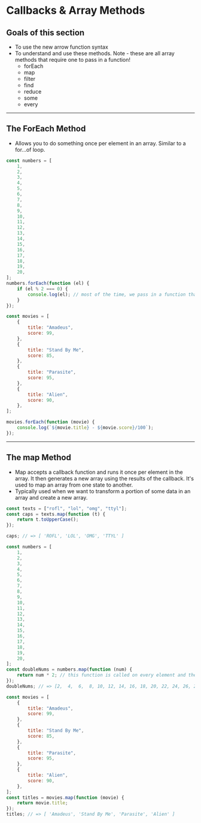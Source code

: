 # Callbacks & Array Methods

## Goals of this section

- To use the new arrow function syntax
- To understand and use these methods. Note - these are all array methods that require one to pass in a function!
  - forEach
  - map
  - filter
  - find
  - reduce
  - some
  - every

---

## The ForEach Method

- Allows you to do something once per element in an array. Similar to a for...of loop.

```javascript
const numbers = [
	1,
	2,
	3,
	4,
	5,
	6,
	7,
	8,
	9,
	10,
	11,
	12,
	13,
	14,
	15,
	16,
	17,
	18,
	19,
	20,
];
numbers.forEach(function (el) {
	if (el % 2 === 0) {
		console.log(el); // most of the time, we pass in a function that we create solely for this instance.
	}
});
```

```javascript
const movies = [
	{
		title: "Amadeus",
		score: 99,
	},
	{
		title: "Stand By Me",
		score: 85,
	},
	{
		title: "Parasite",
		score: 95,
	},
	{
		title: "Alien",
		score: 90,
	},
];

movies.forEach(function (movie) {
	console.log(`${movie.title} - ${movie.score}/100`);
});
```

---

## The map Method

- Map accepts a callback function and runs it once per element in the array. It then generates a new array using the results of the callback. It's used to map an array from one state to another.
- Typically used when we want to transform a portion of some data in an array and create a new array.

```javascript
const texts = ["rofl", "lol", "omg", "ttyl"];
const caps = texts.map(function (t) {
	return t.toUpperCase();
});

caps; // => [ 'ROFL', 'LOL', 'OMG', 'TTYL' ]

const numbers = [
	1,
	2,
	3,
	4,
	5,
	6,
	7,
	8,
	9,
	10,
	11,
	12,
	13,
	14,
	15,
	16,
	17,
	18,
	19,
	20,
];
const doubleNums = numbers.map(function (num) {
	return num * 2; // this function is called on every element and the results are added to a new array stored under doubleNums
});
doubleNums; // => [2,  4,  6,  8, 10, 12, 14, 16, 18, 20, 22, 24, 26, 28, 30, 32, 34, 36, 38, 40]

const movies = [
	{
		title: "Amadeus",
		score: 99,
	},
	{
		title: "Stand By Me",
		score: 85,
	},
	{
		title: "Parasite",
		score: 95,
	},
	{
		title: "Alien",
		score: 90,
	},
];
const titles = movies.map(function (movie) {
	return movie.title;
});
titles; // => [ 'Amadeus', 'Stand By Me', 'Parasite', 'Alien' ]
```

